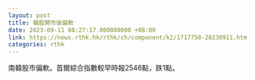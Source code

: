 ```yaml
---
layout: post
title: 韓股開市後偏軟
date: 2023-09-11 08:27:17.000000000 +08:00
link: https://news.rthk.hk/rthk/ch/component/k2/1717758-20230911.htm
categories: rthk
---
```


南韓股市偏軟。首爾綜合指數較早時報2546點，跌1點。
